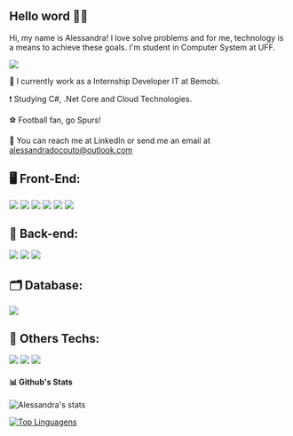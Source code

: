 
## Hello word ✌🏻  
 
Hi, my name is Alessandra! I love solve problems and for me,
technology is a means to achieve these goals. 
I'm student in Computer System at UFF.

<a href="https://www.linkedin.com/in/alessandradocouto"><img src="https://img.shields.io/badge/LinkedIn-0077B5?style=for-the-badge&logo=linkedin&logoColor=white"></a>


💯 I currently work as a Internship Developer IT at Bemobi.

❗ Studying C#, .Net Core and Cloud Technologies.

⚽️ Football fan, go Spurs!

📱 You can reach me at LinkedIn or send me an email at alessandradocouto@outlook.com




## 🖥 Front-End:


<img src="https://img.shields.io/badge/HTML5-E34F26?style=for-the-badge&logo=html5&logoColor=white">      <img src="https://img.shields.io/badge/CSS3-1572B6?style=for-the-badge&logo=css3&logoColor=white">   <img src="https://img.shields.io/badge/JavaScript-F7DF1E?style=for-the-badge&logo=javascript&logoColor=black">     <img src="https://img.shields.io/badge/Git-F05032?style=for-the-badge&logo=git&logoColor=white">
<img src="https://img.shields.io/badge/React-20232A?style=for-the-badge&logo=react&logoColor=61DAFB">     <img src="https://img.shields.io/badge/Material--UI-4285F4?style=for-the-badge&logo=mui&logoColor=white">




## 📝 Back-end:

<img src="https://img.shields.io/badge/Java-F22F46?style=for-the-badge&logo=openjdk&logoColor=003791">      <img src="https://img.shields.io/badge/C%23-239120?style=for-the-badge&logo=c-sharp&logoColor=white">     <img src="https://img.shields.io/badge/.NET-5C2D91?style=for-the-badge&logo=.net&logoColor=white">




## 🗂 Database:


<img src="https://img.shields.io/badge/Mysql-FFBE00?style=for-the-badge&logo=mysql&logoColor=blue">



 
## 🔎 Others Techs:

<img src="https://img.shields.io/badge/TypeScript-007ACC?style=for-the-badge&logo=typescript&logoColor=white">  <img src="https://img.shields.io/badge/Figma-30363D?style=for-the-badge&logo=figma&logoColor=#white">  <img src="https://img.shields.io/badge/Inkscape-000000?style=for-the-badge&logo=Inkscape&logoColor=white"> 



#### 📊 Github's Stats


![Alessandra's stats](https://github-readme-stats.vercel.app/api?username=alessandradocouto&theme=buefy&show_icons=true)

[![Top Linguagens](https://github-readme-stats.vercel.app/api/top-langs/?username=alessandradocouto&theme=buefy&layout=compact)](https://github.com/alessandradocouto/github-readme-stats)
 
 

